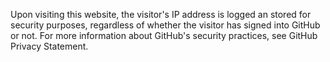 Upon visiting this website, the visitor's IP address is logged an stored for security purposes, regardless of whether the visitor has signed into GitHub or not. For more information about GitHub's security practices, see GitHub Privacy Statement.


